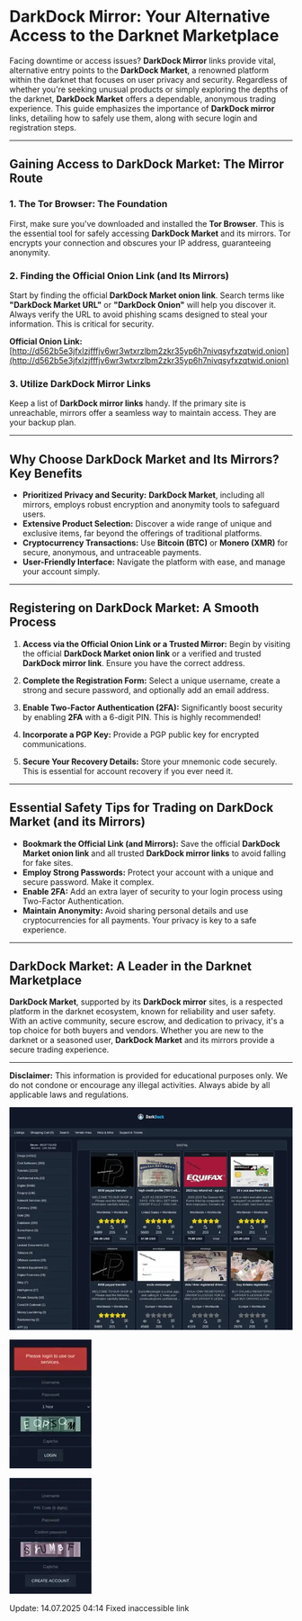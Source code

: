 # DarkDock Mirror: Your Alternative Access to the Darknet Marketplace

Facing downtime or access issues? **DarkDock Mirror** links provide vital, alternative entry points to the **DarkDock Market**, a renowned platform within the darknet that focuses on user privacy and security. Regardless of whether you're seeking unusual products or simply exploring the depths of the darknet, **DarkDock Market** offers a dependable, anonymous trading experience. This guide emphasizes the importance of **DarkDock mirror** links, detailing how to safely use them, along with secure login and registration steps.

---

## Gaining Access to DarkDock Market: The Mirror Route

### 1. **The Tor Browser: The Foundation**
First, make sure you've downloaded and installed the **Tor Browser**. This is the essential tool for safely accessing **DarkDock Market** and its mirrors.
Tor encrypts your connection and obscures your IP address, guaranteeing anonymity.

### 2. **Finding the Official Onion Link (and Its Mirrors)**
Start by finding the official **DarkDock Market onion link**. Search terms like **"DarkDock Market URL"** or **"DarkDock Onion"** will help you discover it.
Always verify the URL to avoid phishing scams designed to steal your information. This is critical for security.

**Official Onion Link:** [http://d562b5e3jfxlzjfffjv6wr3wtxrzlbm2zkr35yp6h7nivqsyfxzqtwid.onion](http://d562b5e3jfxlzjfffjv6wr3wtxrzlbm2zkr35yp6h7nivqsyfxzqtwid.onion)

### 3. **Utilize DarkDock Mirror Links**
Keep a list of **DarkDock mirror links** handy. If the primary site is unreachable, mirrors offer a seamless way to maintain access. They are your backup plan.

---

## Why Choose DarkDock Market and Its Mirrors? Key Benefits

*   **Prioritized Privacy and Security:** **DarkDock Market**, including all mirrors, employs robust encryption and anonymity tools to safeguard users.
*   **Extensive Product Selection:** Discover a wide range of unique and exclusive items, far beyond the offerings of traditional platforms.
*   **Cryptocurrency Transactions:** Use **Bitcoin (BTC)** or **Monero (XMR)** for secure, anonymous, and untraceable payments.
*   **User-Friendly Interface:** Navigate the platform with ease, and manage your account simply.

---

## Registering on DarkDock Market: A Smooth Process

1.  **Access via the Official Onion Link or a Trusted Mirror:**
  Begin by visiting the official **DarkDock Market onion link** or a verified and trusted **DarkDock mirror link**. Ensure you have the correct address.

2.  **Complete the Registration Form:**
  Select a unique username, create a strong and secure password, and optionally add an email address.

3.  **Enable Two-Factor Authentication (2FA):**
  Significantly boost security by enabling **2FA** with a 6-digit PIN. This is highly recommended!

4.  **Incorporate a PGP Key:**
  Provide a PGP public key for encrypted communications.

5.  **Secure Your Recovery Details:**
  Store your mnemonic code securely. This is essential for account recovery if you ever need it.

---

## Essential Safety Tips for Trading on DarkDock Market (and its Mirrors)

*   **Bookmark the Official Link (and Mirrors):** Save the official **DarkDock Market onion link** and all trusted **DarkDock mirror links** to avoid falling for fake sites.
*   **Employ Strong Passwords:** Protect your account with a unique and secure password. Make it complex.
*   **Enable 2FA:** Add an extra layer of security to your login process using Two-Factor Authentication.
*   **Maintain Anonymity:** Avoid sharing personal details and use cryptocurrencies for all payments. Your privacy is key to a safe experience.

---

## DarkDock Market: A Leader in the Darknet Marketplace

**DarkDock Market**, supported by its **DarkDock mirror** sites, is a respected platform in the darknet ecosystem, known for reliability and user safety. With an active community, secure escrow, and dedication to privacy, it's a top choice for both buyers and vendors. Whether you are new to the darknet or a seasoned user, **DarkDock Market** and its mirrors provide a secure trading experience.

---

**Disclaimer:** This information is provided for educational purposes only. We do not condone or encourage any illegal activities. Always abide by all applicable laws and regulations.

<a href="http://d562b5e3jfxlzjfffjv6wr3wtxrzlbm2zkr35yp6h7nivqsyfxzqtwid.onion"><img src="/vectors/interface.webp" alt="DarkDock Market Preview" style="max-width: 100%;"></a>

<a href="http://d562b5e3jfxlzjfffjv6wr3wtxrzlbm2zkr35yp6h7nivqsyfxzqtwid.onion"><img src="/vectors/column.webp" alt="DarkDock Login" style="max-width: 100%;"></a>

<a href="http://d562b5e3jfxlzjfffjv6wr3wtxrzlbm2zkr35yp6h7nivqsyfxzqtwid.onion"><img src="/vectors/keep.webp" alt="DarkDock Register" style="max-width: 100%;"></a>







Update:  14.07.2025 04:14 Fixed inaccessible link